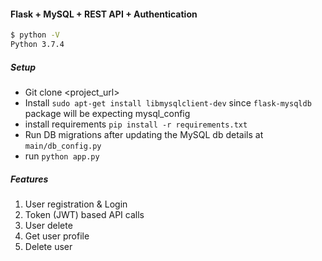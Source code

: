 #### Flask + MySQL + REST API + Authentication

```sh
$ python -V
Python 3.7.4
```

##### Setup
- Git clone <project_url>
- Install `sudo apt-get install libmysqlclient-dev` since `flask-mysqldb` package will be expecting mysql_config
- install requirements `pip install -r requirements.txt`
- Run DB migrations after updating the MySQL db details at `main/db_config.py`
- run `python app.py`


##### Features
1. User registration & Login
2. Token (JWT) based API calls
3. User delete
4. Get user profile
5. Delete user
